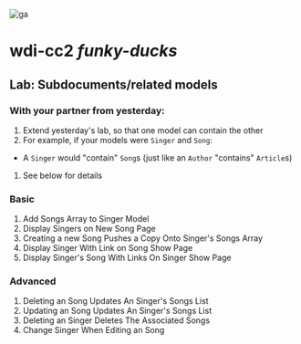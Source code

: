 ![ga](https://camo.githubusercontent.com/6ca75e52ba7cf640161aefd5355a4fbfff7d5f18/687474703a2f2f6d6f62626f6f6b2e67656e6572616c617373656d622e6c792f67615f636f672e706e67)

# wdi-cc2 _funky-ducks_

## Lab: Subdocuments/related models

### With your partner from yesterday:

1. Extend yesterday's lab, so that one model can contain the other
1. For example, if your models were `Singer` and `Song`: 
  * A `Singer` would "contain" `Song`s (just like an `Author` "contains" `Article`s)
1. See below for details


### Basic

1. Add Songs Array to Singer Model
1. Display Singers on New Song Page
1. Creating a new Song Pushes a Copy Onto Singer's Songs Array
1. Display Singer With Link on Song Show Page
1. Display Singer's Song With Links On Singer Show Page

### Advanced

1. Deleting an Song Updates An Singer's Songs List
1. Updating an Song Updates An Singer's Songs List
1. Deleting an Singer Deletes The Associated Songs
1. Change Singer When Editing an Song
